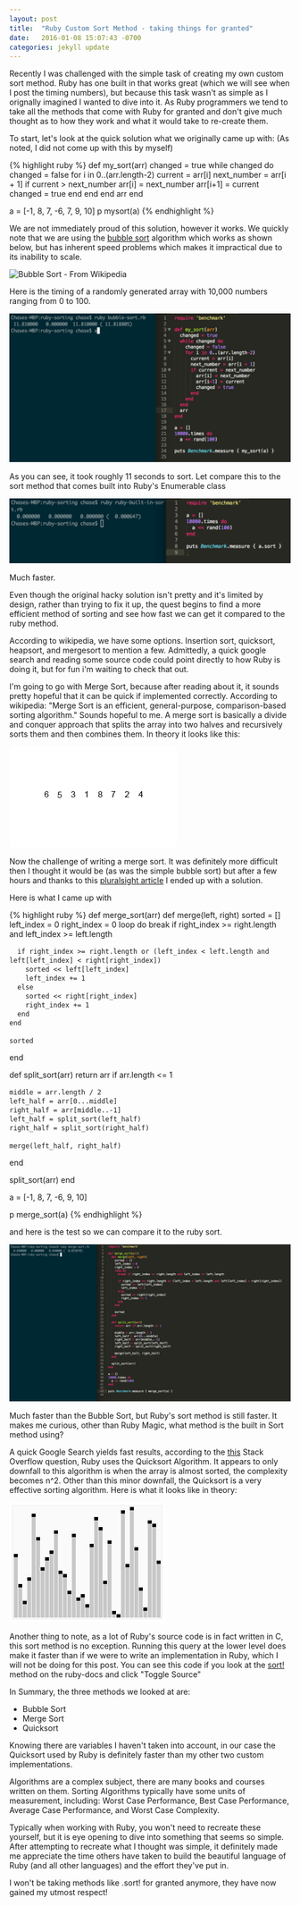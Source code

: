 ```yaml
---
layout: post
title:  "Ruby Custom Sort Method - taking things for granted"
date:   2016-01-08 15:07:43 -0700
categories: jekyll update
---
```


Recently I was challenged with the simple task of creating my own custom sort method. Ruby has one built in that works great (which we will see when I post the timing numbers), but because this task wasn't as simple as I orignally imagined I wanted to dive into it. As Ruby programmers we tend to take all the methods that come with Ruby for granted and don't give much thought as to how they work and what it would take to re-create them.

To start, let's look at the quick solution what we originally came up with: (As noted, I did not come up with this by myself)

{% highlight ruby %}
def my_sort(arr)
  changed = true
  while changed do
    changed = false
    for i in 0..(arr.length-2)
      current = arr[i]
      next_number = arr[i + 1]
      if current > next_number 
        arr[i] = next_number
        arr[i+1] = current
        changed = true
      end
    end
  end
  arr
end

a = [-1, 8, 7, -6, 7, 9, 10]
p mysort(a)
{% endhighlight %}

We are not immediately proud of this solution, however it works. We quickly note that we are using the [bubble sort](https://en.wikipedia.org/wiki/Bubble_sort) algorithm which works as shown below, but has inherent speed problems which makes it impractical due to its inability to scale. 

![Bubble Sort - From Wikipedia](/blog/assets/bubble-sort-example.gif)

Here is the timing of a randomly generated array with 10,000 numbers ranging from 0 to 100.

![Bubble Sort Timing](/assets/bubble-sort-timing.png)

As you can see, it took roughly 11 seconds to sort. Let compare this to the sort method that comes built into Ruby's Enumerable class

![Bubble Sort Timing](/assets/ruby-sort-timing.png)

Much faster. 

Even though the original hacky solution isn't pretty and it's limited by design, rather than trying to fix it up, the quest begins to find a more efficient method of sorting and see how fast we can get it compared to the ruby method.

According to wikipedia, we have some options. Insertion sort, quicksort, heapsort, and mergesort to mention a few. Admittedly, a quick google search and reading some source code could point directly to how Ruby is doing it, but for fun i'm waiting to check that out.

I'm going to go with Merge Sort, because after reading about it, it sounds pretty hopeful that it can be quick if implemented correctly. According to wikipedia: "Merge Sort is an efficient, general-purpose, comparison-based sorting algorithm." Sounds hopeful to me. A merge sort is basically a divide and conquer approach that splits the array into two halves and recursively sorts them and then combines them. In theory it looks like this:

![Merge Sort - From Wikipedia](/assets/merge-sort-example.gif)

Now the challenge of writing a merge sort. It was definitely more difficult then I thought it would be (as was the simple bubble sort) but after a few hours and thanks to this [pluralsight article](http://www.sitepoint.com/sorting-algorithms-ruby/) I ended up with a solution.

Here is what I came up with

{% highlight ruby %}
def merge_sort(arr)
  def merge(left, right)
    sorted = []
    left_index = 0
    right_index = 0
    loop do
      break if right_index >= right.length and left_index >= left.length

      if right_index >= right.length or (left_index < left.length and left[left_index] < right[right_index])
        sorted << left[left_index]
        left_index += 1
      else
        sorted << right[right_index]
        right_index += 1
      end
    end

    sorted 
  end

  def split_sort(arr)
    return arr if arr.length <= 1

    middle = arr.length / 2
    left_half = arr[0...middle]
    right_half = arr[middle..-1]
    left_half = split_sort(left_half) 
    right_half = split_sort(right_half)

    merge(left_half, right_half)   
  end

  split_sort(arr)
end

a = [-1, 8, 7, -6, 9, 10]

p merge_sort(a)
{% endhighlight %}

and here is the test so we can compare it to the ruby sort.

![Merge Sort Timing](/assets/merge-sort-timing.png)

Much faster than the Bubble Sort, but Ruby's sort method is still faster. It makes me curious, other than Ruby Magic, what method is the built in Sort method using?

A quick Google Search yields fast results, according to the [this](http://stackoverflow.com/questions/855773/which-algorithm-does-rubys-sort-method-use) Stack Overflow question, Ruby uses the Quicksort Algorithm. It appears to only downfall to this algorithm is when the array is almost sorted, the complexity becomes n^2. Other than this minor downfall, the Quicksort is a very effective sorting algorithm. Here is what it looks like in theory:

![Quicksort Example - Wikipedia](/assets/quicksort-example.gif)

Another thing to note, as a lot of Ruby's source code is in fact written in C, this sort method is no exception. Running this query at the lower level does make it faster than if we were to write an implementation in Ruby, which I will not be doing for this post. You can see this code if you look at the [sort!](http://ruby-doc.org/core-2.2.0/Array.html#method-i-sort-21) method on the ruby-docs
and click "Toggle Source"

In Summary, the three methods we looked at are:

<ul>
  <li>Bubble Sort</li>
  <li>Merge Sort</li>
  <li>Quicksort</li>
</ul>

Knowing there are variables I haven't taken into account, in our case the Quicksort used by Ruby is definitely faster than my other two custom implementations. 

Algorithms are a complex subject, there are many books and courses written on them. Sorting Algorithms typically have some units of measurement, including: Worst Case Performance, Best Case Performance, Average Case Performance, and Worst Case Complexity. 

Typically when working with Ruby, you won't need to recreate these yourself, but it is eye opening to dive into something that seems so simple. After attempting to recreate what I thought was simple, it definitely made me appreciate the time others have taken to build the beautiful language of Ruby (and all other languages) and the effort they've put in.

I won't be taking methods like .sort! for granted anymore, they have now gained my utmost respect!
